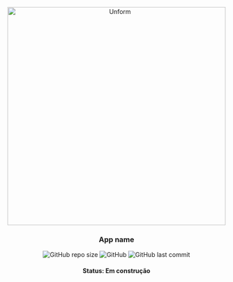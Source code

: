 <p align="center">
  <img src="https://i.pinimg.com/originals/d9/f2/15/d9f21515b1e38d83e94fdbce88f623b6.gif" height="500" width="500" alt="Unform" />
</p>

<h3 align="center">
  App name
</h3>

<div align="center">
  
 ![GitHub repo size](https://img.shields.io/github/repo-size/claylton/ethanol_or_gasoline)
 ![GitHub](https://img.shields.io/github/license/claylton/ethanol_or_gasoline)
 ![GitHub last commit](https://img.shields.io/github/last-commit/claylton/ethanol_or_gasoline)

</div>

<h4 align="center"> 
	Status: Em construção
</h4>
